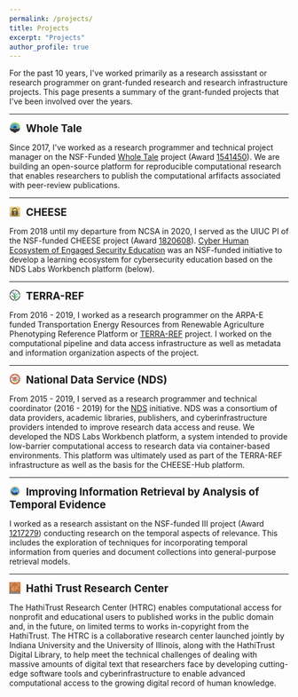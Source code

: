 ```yaml
---
permalink: /projects/
title: Projects
excerpt: "Projects"
author_profile: true
---
```


For the past 10 years, I've worked primarily as a research assisstant or research programmer on grant-funded research and research infrastructure projects. This page presents a summary of the grant-funded projects that I've been involved over the years.

<hr/>
<img align="left" src="/images/wholetale.png" alt="Whole Tale" style="width: 20px; margin-right: 10px"/> <b style="font-size: 14pt; vertical-align: middle">Whole Tale</b>

Since 2017, I've worked as a research programmer and technical project manager on the NSF-Funded [Whole Tale](https://dashboard.wholetale.org) project (Award [1541450](https://www.nsf.gov/awardsearch/showAward?AWD_ID=1541450)). We are building an open-source platform for reproducible computational research that enables researchers to publish the computational arfifacts associated with peer-review publications.

<hr/>
<img align="left" src="/images/cheesehub.png" alt="CHEESE" style="width: 20px; margin-right: 10px"/> <b style="font-size: 14pt; vertical-align: middle">CHEESE</b>

From 2018 until my departure from NCSA in 2020, I served as the UIUC PI of the NSF-funded CHEESE project (Award [1820608](https://www.nsf.gov/awardsearch/showAward?AWD_ID=1820608)). [Cyber Human Ecosystem of Engaged Security Education](http://docs.cheesehub.org/) was an NSF-funded initiative to develop a learning ecosystem for cybersecurity education based on the NDS Labs Workbench platform (below).

<hr/>
<img align="left" src="/images/terra.png" alt="TERRA-REF" style="width: 20px; margin-right: 10px"/> <b style="font-size: 14pt; vertical-align: middle">TERRA-REF</b>

From 2016 - 2019, I worked as a research programmer on the ARPA-E funded Transportation Energy Resources from Renewable Agriculture Phenotyping Reference Platform  or [TERRA-REF](https://www.terraref.org/) project. I worked on the computational pipeline and data access infrastructure as well as metadata and information organization aspects of the project.

<hr/>
<img align="left" src="/images/nds.png" alt="NDS" style="width: 20px; margin-right: 10px"/> <b style="font-size: 14pt; vertical-align: middle">National Data Service (NDS)</b>

From 2015 - 2019, I served as a research programmer and technical coordinator (2016 - 2019) for the [NDS](http://nationaldataservice.org/) initiative. NDS was a consortium of data providers, academic libraries, publishers, and cyberinfrastructure providers intended to improve research data access and reuse. We developed the NDS Labs Workbench platform, a system intended to provide low-barrier computational access to research data via container-based environments. This platform was ultimately used as part of the TERRA-REF infrastructure as well as the basis for the CHEESE-Hub platform.

<hr/>
<img align="left" src="/images/nsf1.gif" alt="III" style="width: 20px; margin-right: 10px"/> <b style="font-size: 14pt; vertical-align: middle">Improving Information Retrieval by Analysis of Temporal Evidence</b>

I worked as a research assistant on the NSF-funded III project (Award [1217279]()) conducting research on the temporal aspects of relevance. This includes the exploration of techniques for incorporating temporal information from queries and document collections into general-purpose retrieval models. 

<hr/>
<img align="left" src="/images/htrc.jpg" alt="HTRC" style="width: 20px; margin-right: 10px"/> <b style="font-size: 14pt; vertical-align: middle">Hathi Trust Research Center</b>

The HathiTrust Research Center (HTRC) enables computational access for nonprofit and educational users to published works in the public domain and, in the future, on limited terms to works in-copyright from the HathiTrust. The HTRC is a collaborative research center launched jointly by Indiana University and the University of Illinois, along with the HathiTrust Digital Library, to help meet the technical challenges of dealing with massive amounts of digital text that researchers face by developing cutting-edge software tools and cyberinfrastructure to enable advanced computational access to the growing digital record of human knowledge.
